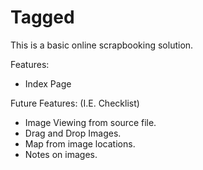 # Tagged

This is a basic online scrapbooking solution.

Features:
- Index Page

Future Features: (I.E. Checklist)
- Image Viewing from source file.
- Drag and Drop Images.
- Map from image locations.
- Notes on images.